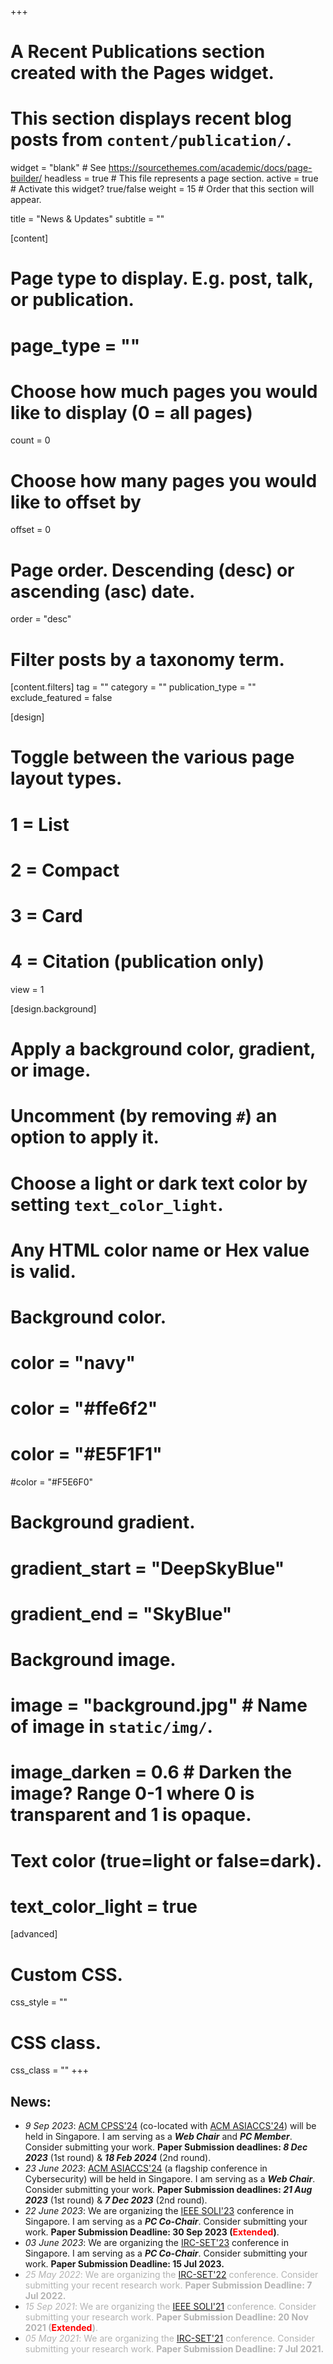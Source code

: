 +++
# A Recent Publications section created with the Pages widget.
# This section displays recent blog posts from `content/publication/`.

widget = "blank"  # See https://sourcethemes.com/academic/docs/page-builder/
headless = true  # This file represents a page section.
active = true  # Activate this widget? true/false
weight = 15  # Order that this section will appear.

title = "News & Updates"
subtitle = ""

[content]
  # Page type to display. E.g. post, talk, or publication.
  # page_type = ""
  
  # Choose how much pages you would like to display (0 = all pages)
  count = 0
  
  # Choose how many pages you would like to offset by
  offset = 0

  # Page order. Descending (desc) or ascending (asc) date.
  order = "desc"

  # Filter posts by a taxonomy term.
  [content.filters]
    tag = ""
    category = ""
    publication_type = ""
    exclude_featured = false
  
[design]
  # Toggle between the various page layout types.
  #   1 = List
  #   2 = Compact
  #   3 = Card
  #   4 = Citation (publication only)
  view = 1
  
[design.background]
  # Apply a background color, gradient, or image.
  #   Uncomment (by removing `#`) an option to apply it.
  #   Choose a light or dark text color by setting `text_color_light`.
  #   Any HTML color name or Hex value is valid.
    
  # Background color.
  # color = "navy"
  # color = "#ffe6f2"
  # color = "#E5F1F1"
  #color = "#F5E6F0"
  
  # Background gradient.
  # gradient_start = "DeepSkyBlue"
  # gradient_end = "SkyBlue"
  
  # Background image.
  # image = "background.jpg"  # Name of image in `static/img/`.
  # image_darken = 0.6  # Darken the image? Range 0-1 where 0 is transparent and 1 is opaque.

  # Text color (true=light or false=dark).
  # text_color_light = true  
  
[advanced]
 # Custom CSS. 
 css_style = ""
 
 # CSS class.
 css_class = ""
+++

## **News:**
* *9 Sep 2023*: [ACM CPSS'24](https://asiaccs2024.sutd.edu.sg/cpss2024/) (co-located with [ACM ASIACCS'24](https://asiaccs2024.sutd.edu.sg/)) will be held in Singapore. I am serving as a ***Web Chair*** and ***PC Member***. Consider submitting your work. **Paper Submission deadlines: *8 Dec 2023*** (1st round) & ***18 Feb 2024*** (2nd round).
* *23 June 2023*: [ACM ASIACCS'24](https://asiaccs2024.sutd.edu.sg/) (a flagship conference in Cybersecurity) will be held in Singapore. I am serving as a ***Web Chair***. Consider submitting your work. **Paper Submission deadlines: *21 Aug 2023*** (1st round) & ***7 Dec 2023*** (2nd round).
* *22 June 2023*: We are organizing the [IEEE SOLI'23](https://2023.ieee-soli.org/) conference in Singapore. I am serving as a ***PC Co-Chair***. Consider submitting your work. **Paper Submission Deadline: 30 Sep 2023 (<span style="color:red;">Extended</span>)**.
* *03 June 2023*:  We are organizing the [IRC-SET'23](https://ircset.org/main/conference-2023/) conference in Singapore. I am serving as a ***PC Co-Chair***. Consider submitting your work. **Paper Submission Deadline: 15 Jul 2023.** 
* <span style="color: rgb(180, 180, 180);"> *25 May 2022*: We are organizing the [IRC-SET'22](https://ircset.org/main/conference-2022/) conference. Consider submitting your recent research work. **Paper Submission Deadline: 7 Jul 2022.** </span>
* <span style="color: rgb(180, 180, 180);"> *15 Sep 2021*: We are organizing the [IEEE SOLI'21](https://2021.ieee-soli.org/) conference. Consider submitting your research work. **Paper Submission Deadline: 20 Nov 2021 (<span style="color:red;">Extended</span>)**.</span>
* <span style="color: rgb(180, 180, 180);"> *05 May 2021*: We are organizing the [IRC-SET'21](https://ircset.org/main/conference-2021/) conference. Consider submitting your research work. **Paper Submission Deadline: 7 Jul 2021.** </span>

  
<!---
<div class="boxInfo">
  
  **25 May 2022**: We are organizing the [IRC-SET'22](https://ircset.org/main/conference-2022/) conference. Consider submitting your recent research work. **~~Deadline: 7 Jul 2022.~~** 
  
</div>
<div class="boxInfo">
  
  **15 Sep 2021**: We are organizing the [IEEE SOLI'21](https://2021.ieee-soli.org/) conference. Consider submitting your research work. **~~Deadline: 20 Nov 2021 (<span style="color:red;">Extended</span>).~~**
</div>

<div class="boxInfo">
  
  **05 May 2021**: We are organizing the [IRC-SET'21](https://ircset.org/main/conference-2021/) conference. Consider submitting your research work. **~~Deadline: 7 Jul 2021.~~** 
  </div>
--->
  
<!---
<div  class="boxInfo">Note:

This is **bold** and this is _emphasized_. [this is a link](https://www.mattmayes.com)
</div>

<div class="boxBell">Disclaimer</div>
<div class="boxCheck">Check</div>
<div class="boxComment">Comment</div>
<div class="boxHeart">Heart</div>
<div class="boxInfo">Info</div>
<div class="boxPlus">Plus</div>
<div class="boxStar">Star</div>
<div class="boxWarning">Warning </div>

> Testing.

<div style="padding: 15px; border: 1px solid transparent; border-color: transparent; margin-bottom: 20px; border-radius: 4px; color: #3c763d; background-color: #dff0d8; border-color: #ffe6f2;">
I am a success message
</div>

Red text: <span style="color:red;">**Extended**</span>
Reference: https://roneo.org/en/hugo-custom-warning-infoboxes/
--->


